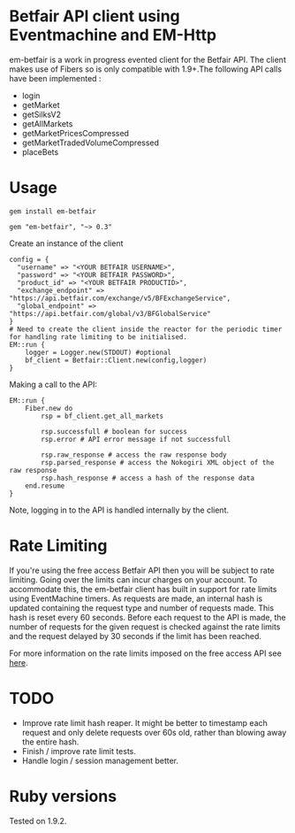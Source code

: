 # Betfair API client using Eventmachine and EM-Http

em-betfair is a work in progress evented client for the Betfair API. The client makes use of Fibers so is only compatible with 1.9+.The following API calls have been implemented :

- login
- getMarket
- getSilksV2
- getAllMarkets
- getMarketPricesCompressed
- getMarketTradedVolumeCompressed
- placeBets

# Usage

	gem install em-betfair

	gem "em-betfair", "~> 0.3"

Create an instance of the client

	config = {
	  "username" => "<YOUR BETFAIR USERNAME>",
	  "password" => "<YOUR BETFAIR PASSWORD>", 
	  "product_id" => "<YOUR BETFAIR PRODUCTID>", 
	  "exchange_endpoint" => "https://api.betfair.com/exchange/v5/BFExchangeService",
	  "global_endpoint" => "https://api.betfair.com/global/v3/BFGlobalService"
	}
	# Need to create the client inside the reactor for the periodic timer for handling rate limiting to be initialised.
	EM::run {
		logger = Logger.new(STDOUT) #optional
		bf_client = Betfair::Client.new(config,logger)
	}

Making a call to the API:

	EM::run {
		Fiber.new do
			rsp = bf_client.get_all_markets

			rsp.successfull # boolean for success
			rsp.error # API error message if not successfull

			rsp.raw_response # access the raw response body
			rsp.parsed_response # access the Nokogiri XML object of the raw response
			rsp.hash_response # access a hash of the response data
		end.resume
	}

Note, logging in to the API is handled internally by the client.

# Rate Limiting

If you're using the free access Betfair API then you will be subject to rate limiting. Going over the limits can incur charges on your account. To accommodate this, the em-betfair client has built in support for rate limits using EventMachine timers. As requests are made, an internal hash is updated containing the request type and number of requests made. This hash is reset every 60 seconds. Before each request to the API is made, the number of requests for the given request is checked against the rate limits and the request delayed by 30 seconds if the limit has been reached.

For more information on the rate limits imposed on the free access API see [here](http://bdp.betfair.com/index.php?option=com_content&task=view&id=36&Itemid=62).

# TODO

 * Improve rate limit hash reaper. It might be better to timestamp each request and only delete requests over 60s old, rather than blowing away the entire hash.
 * Finish / improve rate limit tests.
 * Handle login / session management better.

# Ruby versions

Tested on 1.9.2.
